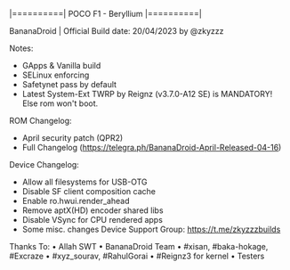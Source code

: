 |==========| POCO F1 - Beryllium |==========|

BananaDroid | Official
Build date: 20/04/2023
by @zkyzzz

Notes:
- GApps & Vanilla build
- SELinux enforcing
- Safetynet pass by default
- Latest System-Ext TWRP by Reignz (v3.7.0-A12 SE) is MANDATORY! Else rom won't boot.

ROM Changelog:
- April security patch (QPR2)
- Full Changelog (https://telegra.ph/BananaDroid-April-Released-04-16)

Device Changelog:
- Allow all filesystems for USB-OTG
- Disable SF client composition cache
- Enable ro.hwui.render_ahead
- Remove aptX(HD) encoder shared libs
- Disable VSync for CPU rendered apps
- Some misc. changes
Device Support Group: https://t.me/zkyzzzbuilds

Thanks To:
• Allah SWT
• BananaDroid Team
• #xisan, #baka-hokage, #Excraze
• #xyz_sourav, #RahulGorai
• #Reignz3 for kernel
• Testers
